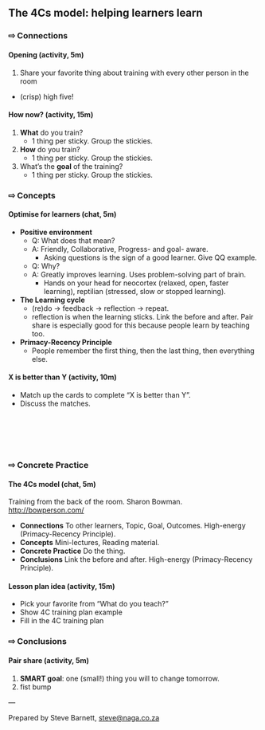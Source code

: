 ## The 4Cs model: helping learners learn

### &#8680; Connections

#### Opening (activity, 5m)

1. Share your favorite thing about training with every other person in the room
- (crisp) high five!

#### How now? (activity, 15m)

1. **What** do you train?
    - 1 thing per sticky. Group the stickies.
2. **How** do you train?
    - 1 thing per sticky. Group the stickies.
3. What’s the **goal** of the training?
    - 1 thing per sticky. Group the stickies.

### &#8680; Concepts

#### Optimise for learners (chat, 5m)

- **Positive environment**
    - Q: What does that mean?
    - A: Friendly, Collaborative, Progress- and goal- aware.
        - Asking questions is the sign of a good learner. Give QQ example.
    - Q: Why?
    - A: Greatly improves learning. Uses problem-solving part of brain.
        - Hands on your head for neocortex (relaxed, open, faster learning), reptilian (stressed, slow or stopped learning).
- **The Learning cycle**
    - (re)do &rarr; feedback &rarr; reflection &rarr; repeat.
    - reflection is when the learning sticks. Link the before and after. Pair share is especially good for this because people learn by teaching too.
- **Primacy-Recency Principle**
  - People remember the first thing, then the last thing, then everything else.

#### X is better than Y (activity, 10m)

- Match up the cards to complete “X is better than Y”.
- Discuss the matches.

<br /><br /><br /><br />

### &#8680;  Concrete Practice

#### The 4Cs model (chat, 5m)

Training from the back of the room. Sharon Bowman. http://bowperson.com/

- **Connections** To other learners, Topic, Goal, Outcomes. High-energy (Primacy-Recency Principle).
- **Concepts** Mini-lectures, Reading material.
- **Concrete Practice** Do the thing.
- **Conclusions** Link the before and after. High-energy (Primacy-Recency Principle).

#### Lesson plan idea (activity, 15m)

- Pick your favorite from “What do you teach?”
- Show 4C training plan example
- Fill in the 4C training plan

### &#8680;  Conclusions

#### Pair share (activity, 5m)

1. **SMART goal**: one (small!) thing you will to change tomorrow.
2. fist bump

—

Prepared by Steve Barnett, steve@naga.co.za
